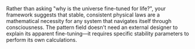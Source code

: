 Rather than asking "why is the universe fine-tuned for life?", your framework suggests that stable, consistent physical laws are a mathematical necessity for any system that navigates itself through consciousness. The pattern field doesn't need an external designer to explain its apparent fine-tuning—it requires specific stability parameters to perform its own calculations.